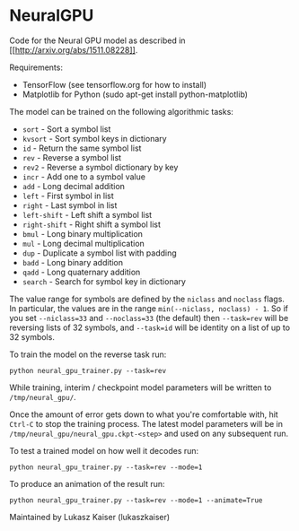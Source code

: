 # NeuralGPU
Code for the Neural GPU model as described
in [[http://arxiv.org/abs/1511.08228]].

Requirements:
* TensorFlow (see tensorflow.org for how to install)
* Matplotlib for Python (sudo apt-get install python-matplotlib)

The model can be trained on the following algorithmic tasks:

* `sort` - Sort a symbol list
* `kvsort` - Sort symbol keys in dictionary
* `id` - Return the same symbol list
* `rev` - Reverse a symbol list
* `rev2` - Reverse a symbol dictionary by key
* `incr` - Add one to a symbol value
* `add` - Long decimal addition
* `left` - First symbol in list
* `right` - Last symbol in list
* `left-shift` - Left shift a symbol list
* `right-shift` - Right shift a symbol list
* `bmul` - Long binary multiplication
* `mul` - Long decimal multiplication
* `dup` - Duplicate a symbol list with padding
* `badd` - Long binary addition
* `qadd` - Long quaternary addition
* `search` - Search for symbol key in dictionary

The value range for symbols are defined by the `niclass` and `noclass` flags.
In particular, the values are in the range `min(--niclass, noclass) - 1`.
So if you set `--niclass=33` and `--noclass=33` (the default) then `--task=rev`
will be reversing lists of 32 symbols, and `--task=id` will be identity on a
list of up to 32 symbols.


To train the model on the reverse task run:

```
python neural_gpu_trainer.py --task=rev
```

While training, interim / checkpoint model parameters will be
written to `/tmp/neural_gpu/`.

Once the amount of error gets down to what you're comfortable
with, hit `Ctrl-C` to stop the training process. The latest
model parameters will be in `/tmp/neural_gpu/neural_gpu.ckpt-<step>`
and used on any subsequent run.

To test a trained model on how well it decodes run:

```
python neural_gpu_trainer.py --task=rev --mode=1
```

To produce an animation of the result run:

```
python neural_gpu_trainer.py --task=rev --mode=1 --animate=True
```

Maintained by Lukasz Kaiser (lukaszkaiser)
